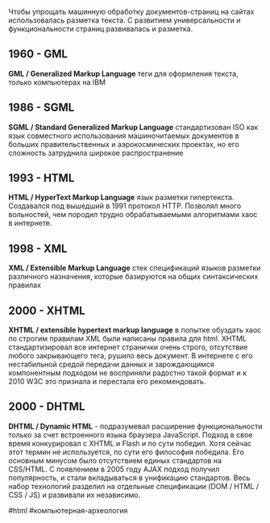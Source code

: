 Чтобы упрощать машинную обработку документов-страниц на сайтах использовалась разметка текста. С развитием универсальности и функциональности страниц развивалась и разметка. 

## 1960 - GML
**GML / Generalized Markup Language** теги для оформления текста, только компьютерах на IBM

## 1986 - SGML
**SGML / Standard Generalized Markup Language** стандартизован ISO как язык совместного использования машиночитаемых документов в больших правительственных и аэрокосмических проектах, но его сложность затруднила широкое распространение

## 1993 - HTML
**HTML / HyperText Markup Language** язык разметки гипертекста. Создавался под вышедший в 1991 протокол HTTP. Позволял много вольностей, чем породил трудно обрабатываемыми алгоритмами хаос в интернете.  

## 1998 - XML
**XML / Extensible Markup Language** стек спецификаций языков разметки различного назначения, которые базируются на общих синтаксических правилах

## 2000 - XHTML
**XHTML / extensible hypertext markup language** в попытке обуздать хаос по строгим правилам XML были написаны правила для html. XHTML стандартизировал все интернет странички очень строго, отсутствие любого закрывающего тега, рушило весь документ. В интернете с его нестабильной средой передачи данных и зарождающимся компонентным подходом не восприняли радостно такой формат и к 2010 W3C это признала и перестала его рекомендовать.

## 2000 - DHTML
**DHTML / Dynamic HTML** - подразумевал расширение функциональности только за счет встроенного языка браузера JavaScript. Подход в свое время конкурировал с XHTML и Flash и по сути победил. Хотя сейчас этот термин не используется, по сути его философия победила. Его основным минусом было отсутствием единых стандартов на CSS/HTML. C появлением в 2005 году AJAX подход получил популярность, и стали вкладываться в унификацию стандартов. Весь набор технологий разделил на отдельные спецификации (DOM / HTML / CSS / JS) и развивали их независимо.

#html #компьютерная-археология 

